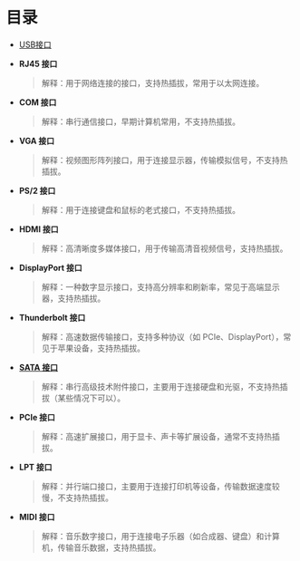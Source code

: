 # 目录

- [USB接口](USB.md)

- **RJ45 接口**  
  > 解释：用于网络连接的接口，支持热插拔，常用于以太网连接。

- **COM 接口**  
  > 解释：串行通信接口，早期计算机常用，不支持热插拔。

- **VGA 接口**  
  > 解释：视频图形阵列接口，用于连接显示器，传输模拟信号，不支持热插拔。

- **PS/2 接口**  
  > 解释：用于连接键盘和鼠标的老式接口，不支持热插拔。

- **HDMI 接口**  
  > 解释：高清晰度多媒体接口，用于传输高清音视频信号，支持热插拔。

- **DisplayPort 接口**  
  > 解释：一种数字显示接口，支持高分辨率和刷新率，常见于高端显示器，支持热插拔。

- **Thunderbolt 接口**  
  > 解释：高速数据传输接口，支持多种协议（如 PCIe、DisplayPort），常见于苹果设备，支持热插拔。

- [**SATA 接口**](https://zh.wikipedia.org/wiki/SATA)
  > 解释：串行高级技术附件接口，主要用于连接硬盘和光驱，不支持热插拔（某些情况下可以）。

- **PCIe 接口**  
  > 解释：高速扩展接口，用于显卡、声卡等扩展设备，通常不支持热插拔。
  
- **LPT 接口**  
  > 解释：并行端口接口，主要用于连接打印机等设备，传输数据速度较慢，不支持热插拔。

- **MIDI 接口**  
  > 解释：音乐数字接口，用于连接电子乐器（如合成器、键盘）和计算机，传输音乐数据，支持热插拔。